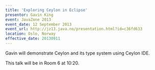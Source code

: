 ```yaml
---
title: 'Exploring Ceylon in Eclipse'
presentor: Gavin King
event: JavaZone 2013
event_date: 12 September 2013
event_url: http://jz13.java.no/presentation.html?id=c36fd633
location: Oslo, Norway
effective_date: 20130911
---
```

Gavin will demonstrate Ceylon and its type system using
Ceylon IDE.

This talk will be in Room 6 at 10:20.